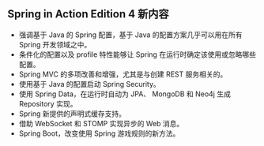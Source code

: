 ## Spring in Action Edition 4 新内容 ##


* 强调基于 Java 的 Spring 配置，基于 Java 的配置方案几乎可以用在所有 Spring 开发领域之中。
* 条件化的配置以及 profile 特性能够让 Spring 在运行时确定该使用或忽略哪些配置。
* Spring MVC 的多项改善和增强，尤其是与创建 REST 服务相关的。
* 使用基于 Java 的配置启动 Spring Security。
* 使用 Spring Data，在运行时自动为 JPA、 MongoDB 和 Neo4j 生成 Repository 实现。
* Spring 新提供的声明式缓存支持。
* 借助 WebSocket 和 STOMP 实现异步的 Web 消息。
* Spring Boot，改变使用 Spring 游戏规则的新方法。
